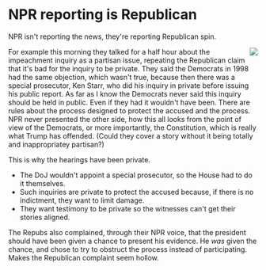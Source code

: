 # NPR reporting is Republican
NPR isn't reporting the news, they're reporting Republican spin.

<img src="http://scripting.com/images/2018/12/18/santa.png" border="0" align="right">For example this morning they talked for a half hour about the impeachment inquiry as a partisan issue, repeating the Republican claim that it's bad for the inquiry to be private. They said the Democrats in 1998 had the same objection, which wasn't true, because then there was a special prosecutor, Ken Starr, who did his inquiry in private before issuing his public report. As far as I know the Democrats never said this inquiry should be held in public. Even if they had it wouldn't have been. There are rules about the process designed to protect the accused and the process. NPR never presented the other side, how this all looks from the point of view of the Democrats, or more importantly, the Constitution, which is really what Trump has offended. (Could they cover a story without it being totally and inappropriatey partisan?)

This is why the hearings have been private. 
* The DoJ wouldn't appoint a special prosecutor, so the House had to do it themselves.
* Such inquiries are private to protect the accused because, if there is no indictment, they want to limit damage.
* They want testimony to be private so the witnesses can't get their stories aligned.

The Repubs also complained, through their NPR voice, that the president should have been given a chance to present his evidence. He <i>was</i> given the chance, and chose to try to obstruct the process instead of participating. Makes the Republican complaint seem hollow. 

